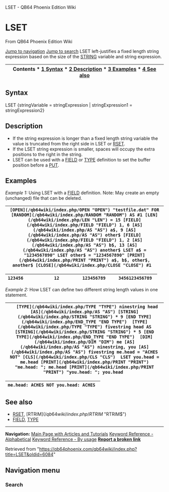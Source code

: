 


LSET - QB64 Phoenix Edition Wiki








# LSET



From QB64 Phoenix Edition Wiki



[Jump to navigation](#mw-head)
[Jump to search](#searchInput)
LSET left-justifies a fixed length string expression based on the size of the [STRING](/qb64wiki/index.php/STRING "STRING") variable and string expression.


  






| Contents * [1 Syntax](#Syntax) * [2 Description](#Description) * [3 Examples](#Examples) * [4 See also](#See_also) |
| --- |


## Syntax


LSET {stringVariable = stringExpression | stringExpression1 = stringExpression2}
  




## Description


* If the string expression is longer than a fixed length string variable the value is truncated from the right side in LSET or [RSET](/qb64wiki/index.php/RSET "RSET").
* If the LSET string expression is smaller, spaces will occupy the extra positions to the right in the string.
* LSET can be used with a [FIELD](/qb64wiki/index.php/FIELD "FIELD") or [TYPE](/qb64wiki/index.php/TYPE "TYPE") definition to set the buffer position before a [PUT](/qb64wiki/index.php/PUT "PUT").


  




## Examples


*Example 1:* Using LSET with a [FIELD](/qb64wiki/index.php/FIELD "FIELD") definition. Note: May create an empty (unchanged) file that can be deleted.





| ``` [OPEN](/qb64wiki/index.php/OPEN "OPEN") "testfile.dat" FOR [RANDOM](/qb64wiki/index.php/RANDOM "RANDOM") AS #1 [LEN](/qb64wiki/index.php/LEN "LEN") = 15 [FIELD](/qb64wiki/index.php/FIELD "FIELD") 1, 6 [AS](/qb64wiki/index.php/AS "AS") a$, 9 [AS](/qb64wiki/index.php/AS "AS") other$ [FIELD](/qb64wiki/index.php/FIELD "FIELD") 1, 2 [AS](/qb64wiki/index.php/AS "AS") b$, 13 [AS](/qb64wiki/index.php/AS "AS") another$ LSET a$ = "1234567890" LSET other$ = "1234567890" [PRINT](/qb64wiki/index.php/PRINT "PRINT") a$, b$, other$, another$ [CLOSE](/qb64wiki/index.php/CLOSE "CLOSE") #1   ``` |
| --- |




| ``` 123456            12         123456789     3456123456789  ``` |
| --- |


  

*Example 2:* How LSET can define two different string length values in one statement.





| ```   [TYPE](/qb64wiki/index.php/TYPE "TYPE") ninestring head [AS](/qb64wiki/index.php/AS "AS") [STRING](/qb64wiki/index.php/STRING "STRING") * 9 [END TYPE](/qb64wiki/index.php/END_TYPE "END TYPE")  [TYPE](/qb64wiki/index.php/TYPE "TYPE") fivestring head AS [STRING](/qb64wiki/index.php/STRING "STRING") * 5 [END TYPE](/qb64wiki/index.php/END_TYPE "END TYPE")  [DIM](/qb64wiki/index.php/DIM "DIM") me [AS](/qb64wiki/index.php/AS "AS") ninestring, you [AS](/qb64wiki/index.php/AS "AS") fivestring me.head = "ACHES NOT" [CLS](/qb64wiki/index.php/CLS "CLS")  LSET you.head = me.head [PRINT](/qb64wiki/index.php/PRINT "PRINT") "me.head: "; me.head [PRINT](/qb64wiki/index.php/PRINT "PRINT") "you.head: "; you.head  ``` |
| --- |




| ``` me.head: ACHES NOT you.head: ACHES  ``` |
| --- |


  




## See also


* [RSET](/qb64wiki/index.php/RSET "RSET"), [RTRIM$](/qb64wiki/index.php/RTRIM$ "RTRIM$")
* [FIELD](/qb64wiki/index.php/FIELD "FIELD"), [TYPE](/qb64wiki/index.php/TYPE "TYPE")


  






---


**Navigation:**
[Main Page with Articles and Tutorials](/qb64wiki/index.php/Main_Page "Main Page")
[Keyword Reference - Alphabetical](/qb64wiki/index.php/Keyword_Reference_-_Alphabetical "Keyword Reference - Alphabetical")
[Keyword Reference - By usage](/qb64wiki/index.php/Keyword_Reference_-_By_usage "Keyword Reference - By usage")
**[Report a broken link](https://qb64phoenix.com/forum/showthread.php?tid=2800)**  





Retrieved from "<https://qb64phoenix.com/qb64wiki/index.php?title=LSET&oldid=6084>"




## Navigation menu








### Search





















